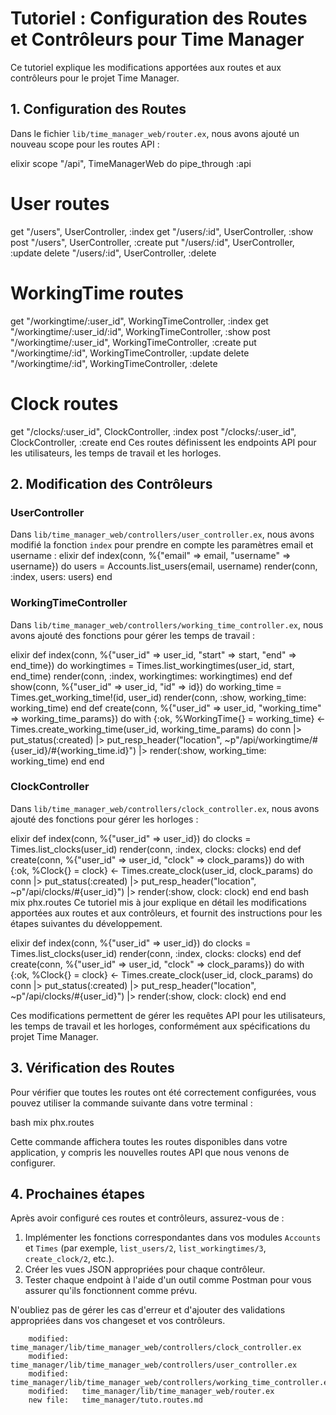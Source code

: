 # Tutoriel : Configuration des Routes et Contrôleurs pour Time Manager

Ce tutoriel explique les modifications apportées aux routes et aux contrôleurs pour le projet Time Manager.

## 1. Configuration des Routes

Dans le fichier `lib/time_manager_web/router.ex`, nous avons ajouté un nouveau scope pour les routes API :


elixir
scope "/api", TimeManagerWeb do
pipe_through :api
# User routes
get "/users", UserController, :index
get "/users/:id", UserController, :show
post "/users", UserController, :create
put "/users/:id", UserController, :update
delete "/users/:id", UserController, :delete
# WorkingTime routes
get "/workingtime/:user_id", WorkingTimeController, :index
get "/workingtime/:user_id/:id", WorkingTimeController, :show
post "/workingtime/:user_id", WorkingTimeController, :create
put "/workingtime/:id", WorkingTimeController, :update
delete "/workingtime/:id", WorkingTimeController, :delete
# Clock routes
get "/clocks/:user_id", ClockController, :index
post "/clocks/:user_id", ClockController, :create
end
Ces routes définissent les endpoints API pour les utilisateurs, les temps de travail et les horloges.

## 2. Modification des Contrôleurs

### UserController

Dans `lib/time_manager_web/controllers/user_controller.ex`, nous avons modifié la fonction `index` pour prendre en compte les paramètres email et username :
elixir
def index(conn, %{"email" => email, "username" => username}) do
users = Accounts.list_users(email, username)
render(conn, :index, users: users)
end


### WorkingTimeController

Dans `lib/time_manager_web/controllers/working_time_controller.ex`, nous avons ajouté des fonctions pour gérer les temps de travail :


elixir
def index(conn, %{"user_id" => user_id, "start" => start, "end" => end_time}) do
workingtimes = Times.list_workingtimes(user_id, start, end_time)
render(conn, :index, workingtimes: workingtimes)
end
def show(conn, %{"user_id" => user_id, "id" => id}) do
working_time = Times.get_working_time!(id, user_id)
render(conn, :show, working_time: working_time)
end
def create(conn, %{"user_id" => user_id, "working_time" => working_time_params}) do
with {:ok, %WorkingTime{} = working_time} <- Times.create_working_time(user_id, working_time_params) do
conn
|> put_status(:created)
|> put_resp_header("location", ~p"/api/workingtime/#{user_id}/#{working_time.id}")
|> render(:show, working_time: working_time)
end
end

### ClockController

Dans `lib/time_manager_web/controllers/clock_controller.ex`, nous avons ajouté des fonctions pour gérer les horloges :


elixir
def index(conn, %{"user_id" => user_id}) do
clocks = Times.list_clocks(user_id)
render(conn, :index, clocks: clocks)
end
def create(conn, %{"user_id" => user_id, "clock" => clock_params}) do
with {:ok, %Clock{} = clock} <- Times.create_clock(user_id, clock_params) do
conn
|> put_status(:created)
|> put_resp_header("location", ~p"/api/clocks/#{user_id}")
|> render(:show, clock: clock)
end
end
bash
mix phx.routes
Ce tutoriel mis à jour explique en détail les modifications apportées aux routes et aux contrôleurs, et fournit des instructions pour les étapes suivantes du développement.

elixir
def index(conn, %{"user_id" => user_id}) do
clocks = Times.list_clocks(user_id)
render(conn, :index, clocks: clocks)
end
def create(conn, %{"user_id" => user_id, "clock" => clock_params}) do
with {:ok, %Clock{} = clock} <- Times.create_clock(user_id, clock_params) do
conn
|> put_status(:created)
|> put_resp_header("location", ~p"/api/clocks/#{user_id}")
|> render(:show, clock: clock)
end
end



Ces modifications permettent de gérer les requêtes API pour les utilisateurs, les temps de travail et les horloges, conformément aux spécifications du projet Time Manager.

## 3. Vérification des Routes

Pour vérifier que toutes les routes ont été correctement configurées, vous pouvez utiliser la commande suivante dans votre terminal :

bash
mix phx.routes


Cette commande affichera toutes les routes disponibles dans votre application, y compris les nouvelles routes API que nous venons de configurer.

## 4. Prochaines étapes

Après avoir configuré ces routes et contrôleurs, assurez-vous de :

1. Implémenter les fonctions correspondantes dans vos modules `Accounts` et `Times` (par exemple, `list_users/2`, `list_workingtimes/3`, `create_clock/2`, etc.).
2. Créer les vues JSON appropriées pour chaque contrôleur.
3. Tester chaque endpoint à l'aide d'un outil comme Postman pour vous assurer qu'ils fonctionnent comme prévu.

N'oubliez pas de gérer les cas d'erreur et d'ajouter des validations appropriées dans vos changeset et vos contrôleurs.



        modified:   time_manager/lib/time_manager_web/controllers/clock_controller.ex
        modified:   time_manager/lib/time_manager_web/controllers/user_controller.ex
        modified:   time_manager/lib/time_manager_web/controllers/working_time_controller.ex
        modified:   time_manager/lib/time_manager_web/router.ex
        new file:   time_manager/tuto.routes.md